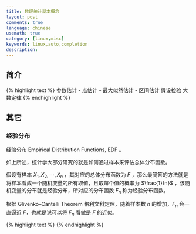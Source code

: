 ```yaml
---
title: 数理统计基本概念
layout: post
comments: true
language: chinese
usemath: true
category: [linux,misc]
keywords: linux,auto,completion
description:
---
```


<!-- more -->

## 简介

{% highlight text %}
参数估计
    - 点估计
    - 最大似然估计
    - 区间估计
假设检验
大数定律
{% endhighlight %}

## 其它

### 经验分布

经验分布 Empirical Distribution Functions, EDF 。

如上所述，统计学大部分研究的就是如何通过样本来评估总体分布函数。

假设有样本 $X_1, X_2, \cdots, X_n$ ，其对应的总体分布函数为 $F$ ，那么最简答的方法就是将样本看成一个随机变量的所有取值，且取每个值的概率为 $\frac{1}{n}$ ，该随机变量的分布就是经验分布，所对应的分布函数 $F_n$ 称为经验分布函数。

根据 Glivenko–Cantelli Theorem 格利文科定理，随着样本数 $n$ 的增加，$F_n$ 会一直逼近 $F$，也就是说可以将 $F_n$ 看做是 $F$ 的近似。

<!--
https://zhuanlan.zhihu.com/p/27920193
https://blog.csdn.net/baimafujinji/article/details/51720090
-->



{% highlight text %}
{% endhighlight %}
